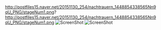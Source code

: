 http://postfiles15.naver.net/20151130_254/nachtrauern_1448854338565Nn9qU_PNG/stageNum1.png?
http://postfiles15.naver.net/20151130_254/nachtrauern_1448854338565Nn9qU_PNG/stageNum1.png
![ScreenShot](http://postfiles15.naver.net/20151130_254/nachtrauern_1448854338565Nn9qU_PNG/stageNum1.png?)
![ScreenShot](http://postfiles15.naver.net/20151130_254/nachtrauern_1448854338565Nn9qU_PNG/stageNum1.png)
